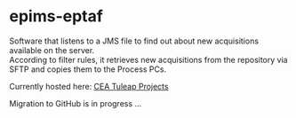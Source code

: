 # epims-eptaf
Software that listens to a JMS file to find out about new acquisitions available on the server.  
According to filter rules, it retrieves new acquisitions from the repository via SFTP and copies them to the Process PCs.  

Currently hosted here: [CEA Tuleap Projects](https://codev-tuleap.intra.cea.fr/projects/epims)

Migration to GitHub is in progress ... 
